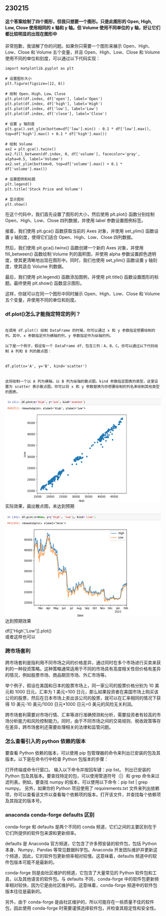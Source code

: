 ## 230215

#### 这个答案绘制了四个图形，但我只想要一个图形。只是此图形的 Open, High, Low, Close 使用相同的 x 轴和 y 轴。但 Volume 使用不同单位的 y 轴，好让它们都比较明显的出现在图形中

非常抱歉，我误解了你的问题。如果你只需要一个图形来展示 Open、High、Low、Close 和 Volume 五个变量，并且 Open、High、Low、Close 和 Volume 使用不同的单位和刻度，可以通过以下代码实现：

```
import matplotlib.pyplot as plt

# 设置图形大小
plt.figure(figsize=(12, 8))

# 绘制 Open、High、Low、Close
plt.plot(df.index, df['open'], label='Open')
plt.plot(df.index, df['high'], label='High')
plt.plot(df.index, df['low'], label='Low')
plt.plot(df.index, df['close'], label='Close')

# 设置 y 轴刻度
plt.gca().set_ylim(bottom=df['low'].min() - 0.1 * df['low'].max(), top=df['high'].max() + 0.1 * df['high'].max())

# 绘制 Volume
ax2 = plt.gca().twinx()
ax2.fill_between(df.index, 0, df['volume'], facecolor='gray', alpha=0.5, label='Volume')
ax2.set_ylim(bottom=0, top=df['volume'].max() + 0.1 * df['volume'].max())

# 设置图例和标题
plt.legend()
plt.title('Stock Price and Volume')

# 显示图形
plt.show()

```

在这个代码中，我们首先设置了图形的大小，然后使用 plt.plot() 函数分别绘制 Open、High、Low、Close 四列数据，并使用 label 参数设置图例标签。

接着，我们使用 plt.gca() 函数获取当前的 Axes 对象，并使用 set_ylim() 函数设置 y 轴刻度，使得它们适合 Open、High、Low、Close 四列数据。

然后，我们使用 plt.gca().twinx() 函数创建一个新的 Axes 对象，并使用 fill_between() 函数绘制 Volume 列的面积图，并使用 alpha 参数设置颜色透明度，使其更清晰地出现在图形中。同时，我们也使用 set_ylim() 函数设置 y 轴刻度，使其适合 Volume 列数据。

最后，我们使用 plt.legend() 函数添加图例，并使用 plt.title() 函数设置图形的标题。最终使用 plt.show() 函数显示图形。

这样，你就可以在同一个图形中同时展示 Open、High、Low、Close 和 Volume 五个变量，并使用不同的单位和刻度。

### df.plot()怎么才能指定特定的列？

```

在调用 df.plot() 绘制 DataFrame 的时候，你可以通过 x 和 y 参数指定想要绘制的列。其中，x 参数指定作为横轴的列，y 参数指定作为纵轴的列。

以下是一个例子，假设有一个 DataFrame df，包含三列：A，B，C。你可以通过以下代码绘制 A 列和 B 列的散点图：


df.plot(x='A', y='B', kind='scatter')


这将绘制一个以 A 列为横轴，以 B 列为纵轴的散点图。kind 参数指定图表的类型，这里设置为 scatter 表示散点图。你可以将 x 和 y 参数替换为你想要绘制的列名来绘制其他类型的图表。
```

<img src='./img/2023-02-17-14-22-55.png' height=333px></img>  
实际效果，画出散点图，未达到预期

<img src='./img/2023-02-17-14-27-19.png' height=333px></img>  
达到预期效果

df[['High','Low']].plot()  
或者这样也可以

### 跨市场套利

跨市场套利是指利用不同市场之间的价格差异，通过同时在多个市场进行买卖来获利的一种投资策略。这种策略通常适用于不同的市场具有高度相关性但价格有差异的情况，例如股票市场、商品期货市场、外汇市场等。

举个例子，假设在美国和日本的股票市场上，同一家公司的股票价格分别为 10 美元和 1000 日元，汇率为 1 美元=100 日元，那么如果投资者在美国市场上购买该公司的股票，然后在日本市场上卖出该公司的股票，就可以在汇率相同的情况下获得 10 美元-10 美元/1000 日元\*1000 日元=0 美元的风险无关利润。

跨市场套利需要对市场行情、汇率等进行准确预测和分析，需要投资者有较高的市场分析能力和风险控制能力。同时，由于不同市场之间的交易规则、税收政策等存在差异，跨市场套利还需要处理相关的法律和监管问题。

### 怎么查看引入的 python 依赖的版本

要查看 Python 依赖的版本，可以使用 pip 包管理器的命令来列出已安装的包及其版本。以下是在命令行中检查 Python 包版本的步骤：

打开终端或命令行窗口。
输入以下命令并按回车键：pip list。
列出已安装的 Python 包及其版本。要查找特定的包，可以使用管道符号（|）和 grep 命令来过滤列表。例如，要查找 numpy 的版本，可以使用以下命令：pip list | grep numpy。
另外，如果你的 Python 项目使用了 requirements.txt 文件来列出依赖项，你可以查看该文件以查看每个依赖项的版本。打开该文件，并查找每个依赖项及其指定的版本号。

### anaconda conda-forge defaults 区别

conda-forge 和 defaults 是两个不同的 conda 频道，它们之间的主要区别在于它们所提供的软件包来源和更新频率。

defaults 是 Anaconda 官方频道，它包含了许多预安装的软件包，包括 Python 本身、Numpy、Pandas 等常见数据科学包。Anaconda 开发团队维护并更新这个频道，因此，它的软件包更新频率相对较慢。这意味着，defaults 频道中的软件包版本可能不是最新的。

conda-forge 则是由社区维护的频道，它包含了大量常见的 Python 软件包和工具，以及其他语言的软件包。与 defaults 不同，conda-forge 中的软件包更新频率相对较快，因为它是由社区维护的。这意味着，conda-forge 频道中的软件包版本往往是最新的。

另外，由于 conda-forge 是由社区维护的，所以可能存在一些质量不佳的软件包，因此使用 conda-forge 时需要谨慎选择软件包，并检查其稳定性和安全性。

